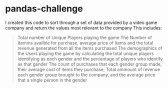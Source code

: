 # pandas-challenge

I created this code to sort through a set of data provided by a video game company and return the values most relevant to the company This includes:

> Total number of Unique Players playing the game
> The Number of Itemms availble for purchase, average price of Items and the total revenue generated from all the items purchased
> The demographics of the Users playing the game by calculating the total unique players identifying as each gender and the percentage of players who identify as that gender
> The count of purchases that each gender group made, their average cost of items they purchase, Total ammount of revenue each gender group brought to the company, and the average price that a single person in the gender 
>  
